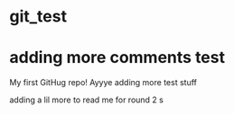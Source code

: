 # git_test
# adding more comments test
My first GitHug repo!
Ayyye
adding more test stuff


adding a lil more to read me for round 2
s